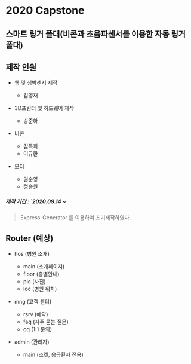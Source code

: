 2020 Capstone
=================
## 스마트 링거 폴대(비콘과 초음파센서를 이용한 자동 링거 폴대)
## 제작 인원

<ul>
    <li>웹 및 심박센서 제작</li>
    <ul>
        <li>김영재</li>
    </ul>
</ul>
<ul>
    <li>3D프린터 및 하드웨어 제작</li>
    <ul>
        <li>송준하</li>
    </ul>
</ul>
<ul>
    <li>비콘</li>
    <ul>
        <li>김득회</li>
        <li>이규환</li>
    </ul>
</ul>
<ul>
    <li>모터</li>
    <ul>
        <li>권순영</li>
        <li>정승원</li>
    </ul>
</ul>

##### 제작 기간 : `2020.09.14 ~
> Express-Generator 를 이용하여 초기제작하였다.

## Router (예상)
- hos (병원 소개)
    - main (소개페이지)
    - floor (층별안내)
    - pic (사진)
    - loc (병원 위치)

- mng (고객 센터)
    - rsrv (예약)
    - faq (자주 묻는 질문)
    - oq (1:1 문의)

- admin (관리자)
    - main (소켓, 응급환자 전용)